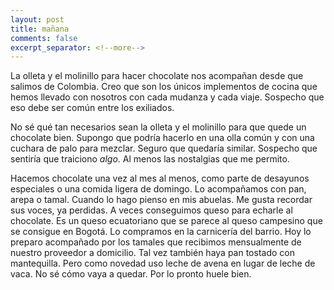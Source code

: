 ```yaml
---
layout: post
title: mañana
comments: false
excerpt_separator: <!--more-->
---
```


La olleta y el molinillo para hacer chocolate nos acompañan desde que salimos de Colombia. Creo que son los únicos implementos de cocina que hemos llevado con nosotros con cada mudanza y cada viaje. Sospecho que eso debe ser común entre los exiliados. 

No sé qué tan necesarios sean la olleta y el molinillo para que quede un chocolate bien. Supongo que podría hacerlo en una olla común y con una cuchara de palo para mezclar. Seguro que quedaría similar. Sospecho que sentiría que traiciono _algo_. Al menos las nostalgias que me permito.  

Hacemos chocolate una vez al mes al menos, como parte de desayunos especiales o una comida ligera de domingo. Lo acompañamos con pan, arepa o tamal. Cuando lo hago pienso en mis abuelas. Me gusta recordar sus voces, ya perdidas. A veces conseguimos queso para echarle al chocolate. Es un queso ecuatoriano que se parece al queso campesino que se consigue en Bogotá. Lo compramos en la carnicería del barrio. Hoy lo preparo acompañado por los tamales que recibimos mensualmente de nuestro proveedor a domicilio. Tal vez también haya pan tostado con mantequilla. Pero como novedad uso leche de avena en lugar de leche de vaca. No sé cómo vaya a quedar. Por lo pronto huele bien. 
